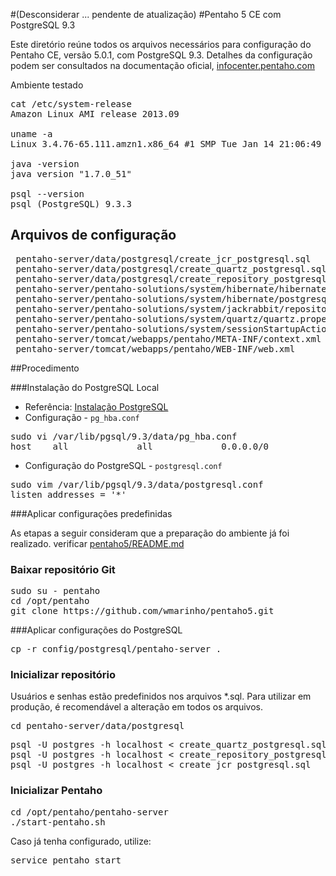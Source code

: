 #(Desconsiderar ... pendente de atualização)
#Pentaho 5 CE com PostgreSQL 9.3

Este diretório reúne todos os arquivos necessários para configuração do Pentaho CE, versão 5.0.1, com PostgreSQL 9.3. Detalhes da configuração podem ser consultados na documentação oficial, [infocenter.pentaho.com](http://infocenter.pentaho.com/)

Ambiente testado
<pre>
cat /etc/system-release
Amazon Linux AMI release 2013.09

uname -a
Linux 3.4.76-65.111.amzn1.x86_64 #1 SMP Tue Jan 14 21:06:49 UTC 2014 x86_64 x86_64 x86_64 GNU/Linux

java -version
java version "1.7.0_51"

psql --version
psql (PostgreSQL) 9.3.3
</pre>

## Arquivos de configuração

<pre>
 pentaho-server/data/postgresql/create_jcr_postgresql.sql
 pentaho-server/data/postgresql/create_quartz_postgresql.sql
 pentaho-server/data/postgresql/create_repository_postgresql.sql
 pentaho-server/pentaho-solutions/system/hibernate/hibernate-settings.xml
 pentaho-server/pentaho-solutions/system/hibernate/postgresql.hibernate.cfg.xml
 pentaho-server/pentaho-solutions/system/jackrabbit/repository.xml
 pentaho-server/pentaho-solutions/system/quartz/quartz.properties
 pentaho-server/pentaho-solutions/system/sessionStartupActions.xml
 pentaho-server/tomcat/webapps/pentaho/META-INF/context.xml
 pentaho-server/tomcat/webapps/pentaho/WEB-INF/web.xml
</pre>



##Procedimento

###Instalação do PostgreSQL Local

 * Referência: [Instalação PostgreSQL](https://wiki.postgresql.org/wiki/YUM_Installation)
 * Configuração - <code>pg_hba.conf</code>

<pre>
sudo vi /var/lib/pgsql/9.3/data/pg_hba.conf
host    all             all             0.0.0.0/0               md5
</pre>

 * Configuração do PostgreSQL - <code>postgresql.conf</code>

<pre>
sudo vim /var/lib/pgsql/9.3/data/postgresql.conf
listen_addresses = '*'
</pre>

###Aplicar configurações predefinidas

As etapas a seguir consideram que a preparação do ambiente já foi realizado. verificar [pentaho5/README.md](https://github.com/wmarinho/pentaho5/)

### Baixar repositório Git
<pre>
sudo su - pentaho
cd /opt/pentaho
git clone https://github.com/wmarinho/pentaho5.git
</pre>

###Aplicar configurações do PostgreSQL

<pre>
cp -r config/postgresql/pentaho-server .
</pre>

### Inicializar repositório

Usuários e senhas estão predefinidos nos arquivos *.sql. 
Para utilizar em produção, é recomendável a alteração em todos os arquivos. 

<pre>
cd pentaho-server/data/postgresql
</pre>

<pre>
psql -U postgres -h localhost < create_quartz_postgresql.sql
psql -U postgres -h localhost < create_repository_postgresql.sql
psql -U postgres -h localhost < create_jcr_postgresql.sql
</pre>


### Inicializar Pentaho 
<pre>
cd /opt/pentaho/pentaho-server
./start-pentaho.sh
</pre>

Caso já tenha configurado, utilize:
<pre>
service pentaho start
</pre>

